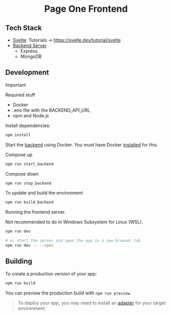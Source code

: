 <h1 align="center">Page One Frontend</h1> 

## Tech Stack

- [Svelte](https://svelte.dev/): Tutorials -> https://svelte.dev/tutorial/svelte
- [Backend Server](https://github.com/iragca/page-one)
    - Express
    - MongoDB

## Development


> [!IMPORTANT]
> Required stuff
> - Docker
> - .env file with the BACKEND_API_URL 
> - npm and Node.js

Install dependencies:
```bash
npm install
```

Start the [backend](https://github.com/iragca/page-one) using Docker. 
You must have Docker [installed](https://docs.docker.com/engine/install/) for this.

Compose up
```bash
npm run start_backend
```

Compose down
```bash
npm run stop_backend
```

To update and build the environment
```bash
npm run build_backend
```

Running the frontend server.

Not recommended to do in Windows Subsystem for Linux (WSL).

```bash
npm run dev

# or start the server and open the app in a new browser tab
npm run dev -- --open
```


## Building

To create a production version of your app:

```bash
npm run build
```

You can preview the production build with `npm run preview`.

> To deploy your app, you may need to install an [adapter](https://svelte.dev/docs/kit/adapters) for your target environment.
